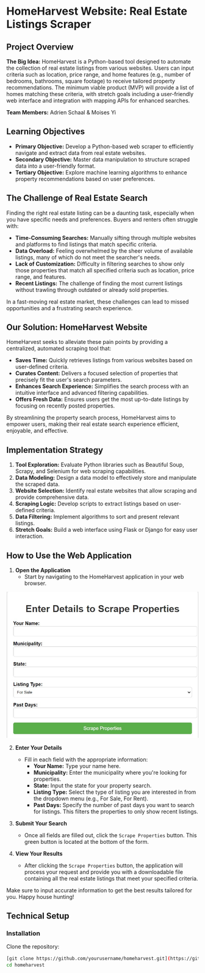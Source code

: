 # HomeHarvest Website: Real Estate Listings Scraper

## Project Overview

**The Big Idea:** HomeHarvest is a Python-based tool designed to automate the collection of real estate listings from various websites. Users can input criteria such as location, price range, and home features (e.g., number of bedrooms, bathrooms, square footage) to receive tailored property recommendations. The minimum viable product (MVP) will provide a list of homes matching these criteria, with stretch goals including a user-friendly web interface and integration with mapping APIs for enhanced searches.

**Team Members:** Adrien Schaal & Moises Yi

## Learning Objectives

- **Primary Objective:** Develop a Python-based web scraper to efficiently navigate and extract data from real estate websites.
- **Secondary Objective:** Master data manipulation to structure scraped data into a user-friendly format.
- **Tertiary Objective:** Explore machine learning algorithms to enhance property recommendations based on user preferences.

## The Challenge of Real Estate Search

Finding the right real estate listing can be a daunting task, especially when you have specific needs and preferences. Buyers and renters often struggle with:

- **Time-Consuming Searches:** Manually sifting through multiple websites and platforms to find listings that match specific criteria.
- **Data Overload:** Feeling overwhelmed by the sheer volume of available listings, many of which do not meet the searcher's needs.
- **Lack of Customization:** Difficulty in filtering searches to show only those properties that match all specified criteria such as location, price range, and features.
- **Recent Listings:** The challenge of finding the most current listings without trawling through outdated or already sold properties.

In a fast-moving real estate market, these challenges can lead to missed opportunities and a frustrating search experience.

## Our Solution: HomeHarvest Website

HomeHarvest seeks to alleviate these pain points by providing a centralized, automated scraping tool that:

- **Saves Time:** Quickly retrieves listings from various websites based on user-defined criteria.
- **Curates Content:** Delivers a focused selection of properties that precisely fit the user's search parameters.
- **Enhances Search Experience:** Simplifies the search process with an intuitive interface and advanced filtering capabilities.
- **Offers Fresh Data:** Ensures users get the most up-to-date listings by focusing on recently posted properties.

By streamlining the property search process, HomeHarvest aims to empower users, making their real estate search experience efficient, enjoyable, and effective.


## Implementation Strategy

1. **Tool Exploration:** Evaluate Python libraries such as Beautiful Soup, Scrapy, and Selenium for web scraping capabilities.
2. **Data Modeling:** Design a data model to effectively store and manipulate the scraped data.
3. **Website Selection:** Identify real estate websites that allow scraping and provide comprehensive data.
4. **Scraping Logic:** Develop scripts to extract listings based on user-defined criteria.
5. **Data Filtering:** Implement algorithms to sort and present relevant listings.
6. **Stretch Goals:** Build a web interface using Flask or Django for easy user interaction.

## How to Use the Web Application

1. **Open the Application**
   - Start by navigating to the HomeHarvest application in your web browser.
     
![Web Solution Interface](https://raw.githubusercontent.com/myi2/oim3640/main/helloflask/Final_Project_Website/Web_Solution.jpg "Enter Details to Scrape Properties")

2. **Enter Your Details**
   - Fill in each field with the appropriate information:
     - **Your Name:** Type your name here.
     - **Municipality:** Enter the municipality where you're looking for properties.
     - **State:** Input the state for your property search.
     - **Listing Type:** Select the type of listing you are interested in from the dropdown menu (e.g., For Sale, For Rent).
     - **Past Days:** Specify the number of past days you want to search for listings. This filters the properties to only show recent listings.

3. **Submit Your Search**
   - Once all fields are filled out, click the `Scrape Properties` button. This green button is located at the bottom of the form.

4. **View Your Results**
   - After clicking the `Scrape Properties` button, the application will process your request and provide you with a downloadable file containing all the real estate listings that meet your specified criteria.

Make sure to input accurate information to get the best results tailored for you. Happy house hunting!
## Technical Setup

### Installation

Clone the repository:

```bash
[git clone https://github.com/yourusername/homeharvest.git](https://github.com/myi2/oim3640/blob/main/helloflask/Final_Project_Website/App_3.py)
cd homeharvest
